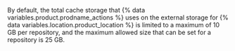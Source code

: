 By default, the total cache storage that {% data variables.product.prodname_actions %} uses on the external storage for {% data variables.location.product_location %} is limited to a maximum of 10 GB per repository, and the maximum allowed size that can be set for a repository is 25 GB.
